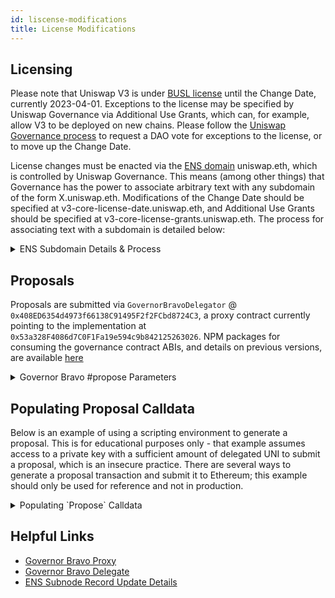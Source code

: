 ```yaml
---
id: liscense-modifications
title: License Modifications
---
```


## Licensing

Please note that Uniswap V3 is under [BUSL license](https://github.com/Uniswap/v3-core#licensing) until the Change Date, currently 2023-04-01. Exceptions to the license may be specified by Uniswap Governance via Additional Use Grants, which can, for example, allow V3 to be deployed on new chains. Please follow the [Uniswap Governance process](https://gov.uniswap.org/t/community-governance-process/7732) to request a DAO vote for exceptions to the license, or to move up the Change Date.

License changes must be enacted via the [ENS domain](https://ens.domains/) uniswap.eth, which is controlled by Uniswap Governance. This means (among other things) that Governance has the power to associate arbitrary text with any subdomain of the form X.uniswap.eth. Modifications of the Change Date should be specified at v3-core-license-date.uniswap.eth, and Additional Use Grants should be specified at v3-core-license-grants.uniswap.eth. The process for associating text with a subdomain is detailed below:

<details>
<summary> ENS Subdomain Details & Process </summary>

If the subdomain does not already exist which can be checked [here](https://app.ens.domains/name/uniswap.eth/subdomains), the [`setSubnodeRecord`](https://docs.ens.domains/contract-api-reference/ens#set-subdomain-record) function of the ENS registry should be called with the following arguments:

- `node`: `namehash('uniswap.eth')` (`0xa2a03459171c76bff45817330c10ef9f8af07011a33005b73b50189bbc7e7132`)
- `label`: `keccak256('v3-core-license-date')` (`0xee55740591b0fd5d7a28a6edc49567f6ff3febbe942ec0e2fa49ee536595085b`) or `keccak256('v3-core-license-grants')` (`0x15ff9b5bd7642701a10e5ea8fb29c957ffda4854cd028e9f6218506e6b509af2`)
- `owner`: [`0x1a9C8182C09F50C8318d769245beA52c32BE35BC`](https://etherscan.io/address/0x1a9c8182c09f50c8318d769245bea52c32be35bc), the Uniswap Governance Timelock
- `resolver`: [`0x4976fb03c32e5b8cfe2b6ccb31c09ba78ebaba41`](https://etherscan.io/address/0x4976fb03c32e5b8cfe2b6ccb31c09ba78ebaba41), the public ENS resolver.
- `ttl`: `0`

2. Then, the [`setText`](https://docs.ens.domains/contract-api-reference/publicresolver#set-text-data) function of the public resolver should be called with the following arguments:

- `node`: `namehash('v3-core-license-date.uniswap.eth')` (`0x0505ec7822d61b4cfb294f137d1a7f0ceedf162f555a4bf2f4be58a07cf266c5`) or `namehash('v3-core-license-grants.uniswap.eth')` (`0xa35d592ec6e5289a387cba1d5f82be794f495bd5a361a1fb314687c6aefea1f4`)
- `key`: A suitable label, such as `notice`.
- `value`: The text of the change. Note that text may already be associated with the subdomain in question. If it does, it can be reviewed at the following URLs for either [v3-core-license-date](https://app.ens.domains/name/v3-core-license-date.uniswap.eth/details) or [v3-core-license-grants](https://app.ens.domains/name/v3-core-license-grants.uniswap.eth/details), and appended to as desired.

Note: [`setContentHash`](https://docs.ens.domains/contract-api-reference/publicresolver#set-content-hash) may also be used to associate text with a subdomain, but `setText` is presented above for simplicity.

These contract function calls should then be encoded into a governance proposal, and approved by Uniswap Governance.

</details>

## Proposals

Proposals are submitted via `GovernorBravoDelegator` @ `0x408ED6354d4973f66138C91495F2f2FCbd8724C3`, a proxy contract currently pointing to the implementation at `0x53a328F4086d7C0F1Fa19e594c9b842125263026`. NPM packages for consuming the governance contract ABIs, and details on previous versions, are available [here](../../../../general/concepts/governance/01-overview.md)

<details>
    <summary> Governor Bravo #propose Parameters </summary>

```solidity
/**
    * @notice Function used to propose a new proposal. Sender must have delegates above the proposal threshold
    * @param targets Target addresses for proposal calls
    * @param values Eth values for proposal calls
    * @param signatures Function signatures for proposal calls
    * @param calldatas Calldatas for proposal calls
    * @param description String description of the proposal
    * @return Proposal id of new proposal
    */
function propose(
    address[] memory targets,
    uint[] memory values,
    string[] memory signatures,
    bytes[] memory calldatas,
    string memory description
) public returns (uint)

```

</details>

## Populating Proposal Calldata

Below is an example of using a scripting environment to generate a proposal. This is for educational purposes only - that example assumes access to a private key with a sufficient amount of delegated UNI to submit a proposal, which is an insecure practice. There are several ways to generate a proposal transaction and submit it to Ethereum; this example should only be used for reference and not in production.

<details>
<summary> Populating `Propose` Calldata </summary>

```typescript
import { Contract, ethers } from 'ethers'
import { namehash } from '@ethersproject/hash'
import { keccak256 } from '@ethersproject/keccak256'
import { Interface } from '@ethersproject/abi'
// note: contract ABIs should be imported via etherscan
import { GOVERNOR_BRAVO_ABI, ENS_REGISTRY_ABI, ENS_PUBLIC_RESOLVER_ABI } from './utils'

const GOVERNOR_BRAVO_ADDRESS: string = '0x408ED6354d4973f66138C91495F2f2FCbd8724C3'
const ENS_REGISTRY_ADDRESS: string = '0x00000000000C2E074eC69A0dFb2997BA6C7d2e1e'
const PUBLIC_ENS_RESOLVER_ADDRESS: string = '0x4976fb03c32e5b8cfe2b6ccb31c09ba78ebaba41'
const UNISWAP_GOVERNANCE_TIMELOCK_ADDRESS: string = '0x1a9C8182C09F50C8318d769245beA52c32BE35BC'

const provider = new ethers.providers.JsonRpcProvider('YOUR_RPC_URL_HERE')
const signer = provider.getSigner('YOUR_SIGNER_ADDRESS_HERE')

// note: setting the subnode record should only take place if the subdomain does not already exist
const ensRegistryInterface = new Interface(ENS_REGISTRY_ABI)
const setSubnodeRecordCalldata = ensRegistryInterface.encodeFunctionData('setSubnodeRecord', [
  // node: The parent node
  namehash('uniswap.eth'),
  // label: The hash of the label specifying the subnode
  keccak256('v3-core-license-grants'),
  // owner: The address of the new owner
  UNISWAP_GOVERNANCE_TIMELOCK_ADDRESS,
  // resolver: The address of the resolver
  PUBLIC_ENS_RESOLVER_ADDRESS,
  // ttl: The TTL, i.e., time to live, in seconds
  0,
])

const ensPublicResolverInterface = new Interface(ENS_PUBLIC_RESOLVER_ABI)
const setTextCalldata = ensPublicResolverInterface.encodeFunctionData('setText', [
  // node: The node to update
  namehash('v3-core-license-grants.uniswap.eth'),
  // key: The key to set
  '[your-projects-additional-use-grant-title]',
  // value: The text data value to set
  '[your-additional-use-grant-description]',
])

// Create a new local instance of the governorBravo contract
// Note that in production the abi should be gathered via etherscan
const governorBravo = new Contract(GOVERNOR_BRAVO_ADDRESS, GOVERNOR_BRAVO_ABI, provider)

// the ordered list of target addresses for calls to be made
const targets = [ENS_REGISTRY_ADDRESS, PUBLIC_ENS_RESOLVER_ADDRESS]

// The ordered list of values to be passed to the calls to be made. i.e., the amount of
// ETH values to be transferred within the transaction. as this example does not include
// the transferring of any ETH, this list is empty.
const values = [0, 0]

// The ordered list of function signatures to be called. The signatures arguments
// are optional, if not provided, the function signature will be inferred from the calldata
const signatures = ['', '']

// The ordered list of calldata to be passed to each call in the proposal. The calldata
// in this example takes the place of the function signature arguments.
const calldatas = [setSubnodeRecordCalldata, setTextCalldata]

// the description of the proposal.
const description = '# TITLE ## SECTION_EXPLANATION'

async function main() {
  try {
    const txResponse: ethers.providers.TransactionResponse = await governorBravo
      .connect(signer)
      .propose(targets, values, signatures, calldatas, description)
    console.log(`Proposal transaction sent: ${txResponse.hash}`)
    await txResponse.wait(1)
    console.log(
      `Proposal has been mined at blocknumber: ${txResponse.blockNumber}, transaction hash: ${txResponse.hash}`
    )
  } catch (error) {
    console.error(error)
  }
}

main().then(() => console.log('done'))
```

</details>

## Helpful Links

- [Governor Bravo Proxy](https://etherscan.io/address/0x408ED6354d4973f66138C91495F2f2FCbd8724C3#readProxyContract)
- [Governor Bravo Delegate](https://etherscan.io/address/0x53a328f4086d7c0f1fa19e594c9b842125263026#code)
- [ENS Subnode Record Update Details](https://github.com/Uniswap/deploy-v3#licensing)
